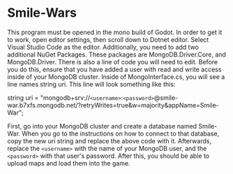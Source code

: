 # Smile-Wars
This program must be opened in the mono build of Godot. In order to get it to work, open editor settings, then scroll down to Dotnet editor. Select Visual Studio Code as the editor.
Additionally, you need to add two additional NuGet Packages. These packages are MongoDB.Driver.Core, and MongoDB.Driver.
There is also a line of code you will need to edit. Before you do this, ensure that you have added a user with read and write access inside of your MongoDB cluster. Inside of MongoInterface.cs, you will see a line names string uri. This line will look something like this:

string uri = "mongodb+srv://`<username>`:`<password>`@smile-war.b7xfs.mongodb.net/?retryWrites=true&w=majority&appName=Smile-War";

First, go into your MongoDB cluster and create a database named Smile-War. When you go to the instructions on how to connect to that database, copy the new uri string and replace the above code with it. Afterwards, replace the `<username>` with the name of your MongoDB user, and the `<password>` with that user's password. After this, you should be able to upload maps and load them into the game.
